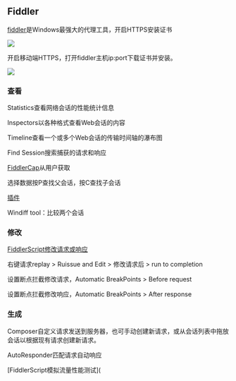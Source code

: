 ## Fiddler

[fiddler](https://www.telerik.com/download/fiddler)是Windows最强大的代理工具，开启HTTPS安装证书

![](https://qwq.lsaiah.cn/usr/uploads/Picture/20200630153920.png)

开启移动端HTTPS，打开fiddler主机ip:port下载证书并安装。

![](https://qwq.lsaiah.cn/usr/uploads/Picture/20200630163329.png)

### 查看

Statistics查看网络会话的性能统计信息

Inspectors以各种格式查看Web会话的内容

Timeline查看一个或多个Web会话的传输时间轴的瀑布图

Find Session搜索捕获的请求和响应

[FiddlerCap](http://fiddlercap.com/)从用户获取

选择数据按P查找父会话，按C查找子会话

[插件](https://www.telerik.com/fiddler/add-ons)

Windiff tool：比较两个会话

### 修改

[FiddlerScript修改请求或响应](https://docs.telerik.com/fiddler/KnowledgeBase/FiddlerScript/ModifyRequestOrResponse)

右键请求replay > Ruissue and Edit > 修改请求后 > run to completion

设置断点拦截修改请求，Automatic BreakPoints > Before request

设置断点拦截修改响应，Automatic BreakPoints > After response

### 生成

Composer自定义请求发送到服务器，也可手动创建新请求，或从会话列表中拖放会话以根据现有请求创建新请求。

AutoResponder匹配请求自动响应

[FiddlerScript模拟流量性能测试](